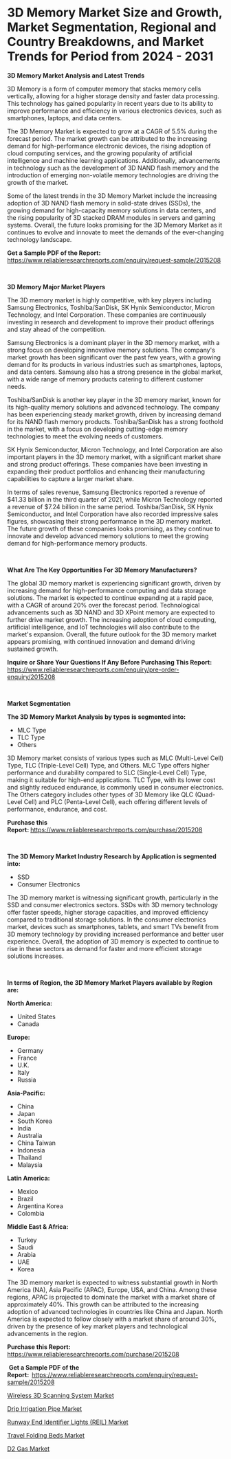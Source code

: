 <p><h1>3D Memory Market Size and Growth, Market Segmentation, Regional and Country Breakdowns, and Market Trends for Period from 2024 -  2031</h1></p><p><strong>3D Memory Market Analysis and Latest Trends</strong></p>
<p><p>3D Memory is a form of computer memory that stacks memory cells vertically, allowing for a higher storage density and faster data processing. This technology has gained popularity in recent years due to its ability to improve performance and efficiency in various electronics devices, such as smartphones, laptops, and data centers.</p><p>The 3D Memory Market is expected to grow at a CAGR of 5.5% during the forecast period. The market growth can be attributed to the increasing demand for high-performance electronic devices, the rising adoption of cloud computing services, and the growing popularity of artificial intelligence and machine learning applications. Additionally, advancements in technology such as the development of 3D NAND flash memory and the introduction of emerging non-volatile memory technologies are driving the growth of the market.</p><p>Some of the latest trends in the 3D Memory Market include the increasing adoption of 3D NAND flash memory in solid-state drives (SSDs), the growing demand for high-capacity memory solutions in data centers, and the rising popularity of 3D stacked DRAM modules in servers and gaming systems. Overall, the future looks promising for the 3D Memory Market as it continues to evolve and innovate to meet the demands of the ever-changing technology landscape.</p></p>
<p><strong>Get a Sample PDF of the Report:&nbsp;</strong> <a href="https://www.reliableresearchreports.com/enquiry/request-sample/2015208">https://www.reliableresearchreports.com/enquiry/request-sample/2015208</a></p>
<p>&nbsp;</p>
<p><strong>3D Memory Major Market Players</strong></p>
<p><p>The 3D memory market is highly competitive, with key players including Samsung Electronics, Toshiba/SanDisk, SK Hynix Semiconductor, Micron Technology, and Intel Corporation. These companies are continuously investing in research and development to improve their product offerings and stay ahead of the competition.</p><p>Samsung Electronics is a dominant player in the 3D memory market, with a strong focus on developing innovative memory solutions. The company's market growth has been significant over the past few years, with a growing demand for its products in various industries such as smartphones, laptops, and data centers. Samsung also has a strong presence in the global market, with a wide range of memory products catering to different customer needs.</p><p>Toshiba/SanDisk is another key player in the 3D memory market, known for its high-quality memory solutions and advanced technology. The company has been experiencing steady market growth, driven by increasing demand for its NAND flash memory products. Toshiba/SanDisk has a strong foothold in the market, with a focus on developing cutting-edge memory technologies to meet the evolving needs of customers.</p><p>SK Hynix Semiconductor, Micron Technology, and Intel Corporation are also important players in the 3D memory market, with a significant market share and strong product offerings. These companies have been investing in expanding their product portfolios and enhancing their manufacturing capabilities to capture a larger market share. </p><p>In terms of sales revenue, Samsung Electronics reported a revenue of $41.33 billion in the third quarter of 2021, while Micron Technology reported a revenue of $7.24 billion in the same period. Toshiba/SanDisk, SK Hynix Semiconductor, and Intel Corporation have also recorded impressive sales figures, showcasing their strong performance in the 3D memory market. The future growth of these companies looks promising, as they continue to innovate and develop advanced memory solutions to meet the growing demand for high-performance memory products.</p></p>
<p>&nbsp;</p>
<p><strong>What Are The Key Opportunities For 3D Memory Manufacturers?</strong></p>
<p><p>The global 3D memory market is experiencing significant growth, driven by increasing demand for high-performance computing and data storage solutions. The market is expected to continue expanding at a rapid pace, with a CAGR of around 20% over the forecast period. Technological advancements such as 3D NAND and 3D XPoint memory are expected to further drive market growth. The increasing adoption of cloud computing, artificial intelligence, and IoT technologies will also contribute to the market's expansion. Overall, the future outlook for the 3D memory market appears promising, with continued innovation and demand driving sustained growth.</p></p>
<p><strong>Inquire or Share Your Questions If Any Before Purchasing This Report:</strong> <a href="https://www.reliableresearchreports.com/enquiry/pre-order-enquiry/2015208">https://www.reliableresearchreports.com/enquiry/pre-order-enquiry/2015208</a></p>
<p>&nbsp;</p>
<p><strong>Market Segmentation</strong></p>
<p><strong>The 3D Memory Market Analysis by types is segmented into:</strong></p>
<p><ul><li>MLC Type</li><li>TLC Type</li><li>Others</li></ul></p>
<p><p>3D Memory market consists of various types such as MLC (Multi-Level Cell) Type, TLC (Triple-Level Cell) Type, and Others. MLC Type offers higher performance and durability compared to SLC (Single-Level Cell) Type, making it suitable for high-end applications. TLC Type, with its lower cost and slightly reduced endurance, is commonly used in consumer electronics. The Others category includes other types of 3D Memory like QLC (Quad-Level Cell) and PLC (Penta-Level Cell), each offering different levels of performance, endurance, and cost.</p></p>
<p><strong>Purchase this Report:&nbsp;</strong><a href="https://www.reliableresearchreports.com/purchase/2015208">https://www.reliableresearchreports.com/purchase/2015208</a></p>
<p>&nbsp;</p>
<p><strong>The 3D Memory Market Industry Research by Application is segmented into:</strong></p>
<p><ul><li>SSD</li><li>Consumer Electronics</li></ul></p>
<p><p>The 3D memory market is witnessing significant growth, particularly in the SSD and consumer electronics sectors. SSDs with 3D memory technology offer faster speeds, higher storage capacities, and improved efficiency compared to traditional storage solutions. In the consumer electronics market, devices such as smartphones, tablets, and smart TVs benefit from 3D memory technology by providing increased performance and better user experience. Overall, the adoption of 3D memory is expected to continue to rise in these sectors as demand for faster and more efficient storage solutions increases.</p></p>
<p>&nbsp;</p>
<p><strong>In terms of Region, the 3D Memory Market Players available by Region are:</strong></p>
<p>
    <p> <strong> North America: </strong>
        <ul>
            <li>United States</li>
            <li>Canada</li>
        </ul>
        </p> 
    <p> <strong> Europe: </strong>
        <ul>
            <li>Germany</li>
            <li>France</li>
            <li>U.K.</li>
            <li>Italy</li>
            <li>Russia</li>
        </ul>
        </p> 
    <p> <strong> Asia-Pacific: </strong>
        <ul>
            <li>China</li>
            <li>Japan</li>
            <li>South Korea</li>
            <li>India</li>
            <li>Australia</li>
            <li>China Taiwan</li>
            <li>Indonesia</li>
            <li>Thailand</li>
            <li>Malaysia</li>
        </ul>
        </p> 
    <p> <strong> Latin America: </strong>
        <ul>
            <li>Mexico</li>
            <li>Brazil</li>
            <li>Argentina Korea</li>
            <li>Colombia</li>
        </ul>
        </p> 
    <p> <strong> Middle East & Africa: </strong>
        <ul>
            <li>Turkey</li>
            <li>Saudi</li>
            <li>Arabia</li>
            <li>UAE</li>
            <li>Korea</li>
        </ul>
    </p>
    </p>
<p><p>The 3D memory market is expected to witness substantial growth in North America (NA), Asia Pacific (APAC), Europe, USA, and China. Among these regions, APAC is projected to dominate the market with a market share of approximately 40%. This growth can be attributed to the increasing adoption of advanced technologies in countries like China and Japan. North America is expected to follow closely with a market share of around 30%, driven by the presence of key market players and technological advancements in the region.</p></p>
<p><strong>Purchase this Report: </strong><a href="https://www.reliableresearchreports.com/purchase/2015208">https://www.reliableresearchreports.com/purchase/2015208</a></p>
<p>&nbsp;<strong>Get a Sample PDF of the Report:&nbsp;&nbsp;</strong><a href="https://www.reliableresearchreports.com/enquiry/request-sample/2015208">https://www.reliableresearchreports.com/enquiry/request-sample/2015208</a></p>
<p><strong></strong></p>
<p><p><a href="https://three-jumbo-f6d.notion.site/Wireless-3D-Scanning-System-Market-Challenges-Opportunities-and-Growth-Drivers-and-Major-Market-P-f51f54c054ec4122add311e49ef67506">Wireless 3D Scanning System Market</a></p><p><a href="https://view.publitas.com/reportprime-1/drip-irrigation-pipe-market-size-furnishes-valuable-information-encompassing-market-share-market-trends-and-projections-spanning-from-2024-to-2031/">Drip Irrigation Pipe Market</a></p><p><a href="https://noble-drawer-34c.notion.site/Runway-End-Identifier-Lights-REIL-Market-Size-Global-Industry-Overview-Market-Segmentation-and-F-b7a0f8226e304257bebe9d2625391913">Runway End Identifier Lights (REIL) Market</a></p><p><a href="https://iodized-pantydraco-05c.notion.site/Travel-Folding-Beds-Market-Growth-Market-Trends-COVID-19-Impact-and-Forecasts-for-period-from-202-ec315e8fa1024cab8c55093f904f7ed6">Travel Folding Beds Market</a></p><p><a href="https://view.publitas.com/reportprime-1/d2-gas-market-a-comprehensive-report-of-its-market-share-growth-trends-2024-2031/">D2 Gas Market</a></p></p>